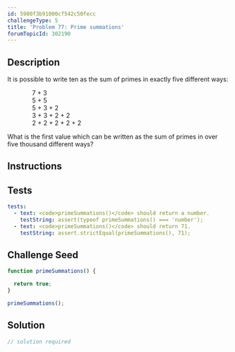 ```yaml
---
id: 5900f3b91000cf542c50fecc
challengeType: 5
title: 'Problem 77: Prime summations'
forumTopicId: 302190
---
```


## Description

<section id='description'>

It is possible to write ten as the sum of primes in exactly five different ways:

<div style='margin-left: 4em;'>
  7 + 3<br>
  5 + 5<br>
  5 + 3 + 2<br>
  3 + 3 + 2 + 2<br>
  2 + 2 + 2 + 2 + 2<br>
</div>

What is the first value which can be written as the sum of primes in over five thousand different ways?

</section>

## Instructions

<section id='instructions'>

</section>

## Tests

<section id='tests'>

```yml
tests:
  - text: <code>primeSummations()</code> should return a number.
    testString: assert(typeof primeSummations() === 'number');
  - text: <code>primeSummations()</code> should return 71.
    testString: assert.strictEqual(primeSummations(), 71);

```

</section>

## Challenge Seed

<section id='challengeSeed'>

<div id='js-seed'>

```js
function primeSummations() {

  return true;
}

primeSummations();
```

</div>

</section>

## Solution

<section id='solution'>

```js
// solution required
```

</section>
